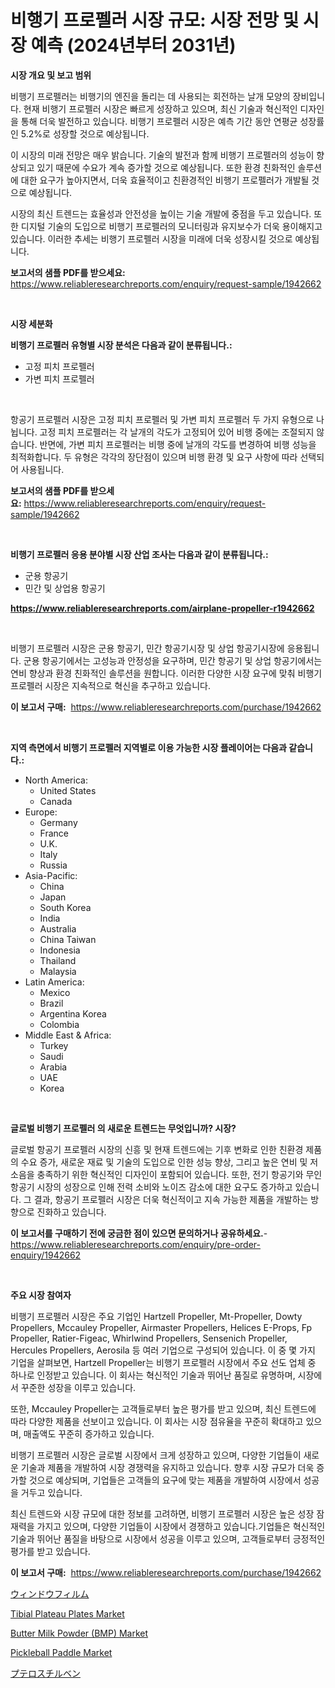 <p><h1>비행기 프로펠러 시장 규모: 시장 전망 및 시장 예측 (2024년부터 2031년)</h1></p><p><strong>시장 개요 및 보고 범위</strong></p>
<p><p>비행기 프로펠러는 비행기의 엔진을 돌리는 데 사용되는 회전하는 날개 모양의 장비입니다. 현재 비행기 프로펠러 시장은 빠르게 성장하고 있으며, 최신 기술과 혁신적인 디자인을 통해 더욱 발전하고 있습니다. 비행기 프로펠러 시장은 예측 기간 동안 연평균 성장률인 5.2%로 성장할 것으로 예상됩니다.</p><p>이 시장의 미래 전망은 매우 밝습니다. 기술의 발전과 함께 비행기 프로펠러의 성능이 향상되고 있기 때문에 수요가 계속 증가할 것으로 예상됩니다. 또한 환경 친화적인 솔루션에 대한 요구가 높아지면서, 더욱 효율적이고 친환경적인 비행기 프로펠러가 개발될 것으로 예상됩니다.</p><p>시장의 최신 트렌드는 효율성과 안전성을 높이는 기술 개발에 중점을 두고 있습니다. 또한 디지털 기술의 도입으로 비행기 프로펠러의 모니터링과 유지보수가 더욱 용이해지고 있습니다. 이러한 추세는 비행기 프로펠러 시장을 미래에 더욱 성장시킬 것으로 예상됩니다.</p></p>
<p><strong>보고서의 샘플 PDF를 받으세요:</strong> <a href="https://www.reliableresearchreports.com/enquiry/request-sample/1942662">https://www.reliableresearchreports.com/enquiry/request-sample/1942662</a></p>
<p>&nbsp;</p>
<p><strong>시장 세분화</strong></p>
<p><strong>비행기 프로펠러 유형별 시장 분석은 다음과 같이 분류됩니다.:</strong></p>
<p><ul><li>고정 피치 프로펠러</li><li>가변 피치 프로펠러</li></ul></p>
<p>&nbsp;</p>
<p><p>항공기 프로펠러 시장은 고정 피치 프로펠러 및 가변 피치 프로펠러 두 가지 유형으로 나뉩니다. 고정 피치 프로펠러는 각 날개의 각도가 고정되어 있어 비행 중에는 조절되지 않습니다. 반면에, 가변 피치 프로펠러는 비행 중에 날개의 각도를 변경하여 비행 성능을 최적화합니다. 두 유형은 각각의 장단점이 있으며 비행 환경 및 요구 사항에 따라 선택되어 사용됩니다.</p></p>
<p><strong>보고서의 샘플 PDF를 받으세요:</strong>&nbsp;<a href="https://www.reliableresearchreports.com/enquiry/request-sample/1942662">https://www.reliableresearchreports.com/enquiry/request-sample/1942662</a></p>
<p>&nbsp;</p>
<p><strong> 비행기 프로펠러 응용 분야별 시장 산업 조사는 다음과 같이 분류됩니다.:</strong></p>
<p><ul><li>군용 항공기</li><li>민간 및 상업용 항공기</li></ul></p>
<p><strong><a href="https://www.reliableresearchreports.com/airplane-propeller-r1942662">https://www.reliableresearchreports.com/airplane-propeller-r1942662</a></strong></p>
<p>&nbsp;</p>
<p><p>비행기 프로펠러 시장은 군용 항공기, 민간 항공기시장 및 상업 항공기시장에 응용됩니다. 군용 항공기에서는 고성능과 안정성을 요구하며, 민간 항공기 및 상업 항공기에서는 연비 향상과 환경 친화적인 솔루션을 원합니다. 이러한 다양한 시장 요구에 맞춰 비행기 프로펠러 시장은 지속적으로 혁신을 추구하고 있습니다.</p></p>
<p><strong>이 보고서 구매:</strong>&nbsp; <a href="https://www.reliableresearchreports.com/purchase/1942662">https://www.reliableresearchreports.com/purchase/1942662</a></p>
<p>&nbsp;</p>
<p><strong>지역 측면에서 비행기 프로펠러 지역별로 이용 가능한 시장 플레이어는 다음과 같습니다.:</strong></p>
<p><ul>
    <li>
        North America:
        <ul>
            <li>United States</li>
            <li>Canada</li>
        </ul>
    </li>
    <li>
        Europe:
        <ul>
            <li>Germany</li>
            <li>France</li>
            <li>U.K.</li>
            <li>Italy</li>
            <li>Russia</li>
        </ul>
    </li>
    <li>
        Asia-Pacific:
        <ul>
            <li>China</li>
            <li>Japan</li>
            <li>South Korea</li>
            <li>India</li>
            <li>Australia</li>
            <li>China Taiwan</li>
            <li>Indonesia</li>
            <li>Thailand</li>
            <li>Malaysia</li>
        </ul>
    </li>
    <li>
        Latin America:
        <ul>
            <li>Mexico</li>
            <li>Brazil</li>
            <li>Argentina Korea</li>
            <li>Colombia</li>
        </ul>
    </li>
    <li>
        Middle East & Africa:
        <ul>
            <li>Turkey</li>
            <li>Saudi</li>
            <li>Arabia</li>
            <li>UAE</li>
            <li>Korea</li>
        </ul>
    </li>
    </ul></p>
<p>&nbsp;</p>
<p><strong>글로벌 비행기 프로펠러 의 새로운 트렌드는 무엇입니까? 시장?</strong></p>
<p><p>글로벌 항공기 프로펠러 시장의 신흥 및 현재 트렌드에는 기후 변화로 인한 친환경 제품의 수요 증가, 새로운 재료 및 기술의 도입으로 인한 성능 향상, 그리고 높은 연비 및 저소음을 충족하기 위한 혁신적인 디자인이 포함되어 있습니다. 또한, 전기 항공기와 무인 항공기 시장의 성장으로 인해 전력 소비와 노이즈 감소에 대한 요구도 증가하고 있습니다. 그 결과, 항공기 프로펠러 시장은 더욱 혁신적이고 지속 가능한 제품을 개발하는 방향으로 진화하고 있습니다.</p></p>
<p><strong>이 보고서를 구매하기 전에 궁금한 점이 있으면 문의하거나 공유하세요.</strong>- <a href="https://www.reliableresearchreports.com/enquiry/pre-order-enquiry/1942662">https://www.reliableresearchreports.com/enquiry/pre-order-enquiry/1942662</a></p>
<p>&nbsp;</p>
<p><strong>주요 시장 참여자</strong></p>
<p><p>비행기 프로펠러 시장은 주요 기업인 Hartzell Propeller, Mt-Propeller, Dowty Propellers, Mccauley Propeller, Airmaster Propellers, Helices E-Props, Fp Propeller, Ratier-Figeac, Whirlwind Propellers, Sensenich Propeller, Hercules Propellers, Aerosila 등 여러 기업으로 구성되어 있습니다. 이 중 몇 가지 기업을 살펴보면, Hartzell Propeller는 비행기 프로펠러 시장에서 주요 선도 업체 중 하나로 인정받고 있습니다. 이 회사는 혁신적인 기술과 뛰어난 품질로 유명하며, 시장에서 꾸준한 성장을 이루고 있습니다.</p><p>또한, Mccauley Propeller는 고객들로부터 높은 평가를 받고 있으며, 최신 트렌드에 따라 다양한 제품을 선보이고 있습니다. 이 회사는 시장 점유율을 꾸준히 확대하고 있으며, 매출액도 꾸준히 증가하고 있습니다.</p><p>비행기 프로펠러 시장은 글로벌 시장에서 크게 성장하고 있으며, 다양한 기업들이 새로운 기술과 제품을 개발하여 시장 경쟁력을 유지하고 있습니다. 향후 시장 규모가 더욱 증가할 것으로 예상되며, 기업들은 고객들의 요구에 맞는 제품을 개발하여 시장에서 성공을 거두고 있습니다.</p><p>최신 트렌드와 시장 규모에 대한 정보를 고려하면, 비행기 프로펠러 시장은 높은 성장 잠재력을 가지고 있으며, 다양한 기업들이 시장에서 경쟁하고 있습니다.기업들은 혁신적인 기술과 뛰어난 품질을 바탕으로 시장에서 성공을 이루고 있으며, 고객들로부터 긍정적인 평가를 받고 있습니다.</p></p>
<p><strong>이 보고서 구매:</strong>&nbsp;&nbsp;<a href="https://www.reliableresearchreports.com/purchase/1942662">https://www.reliableresearchreports.com/purchase/1942662</a></p>
<p><p><a href="https://github.com/GiovaniLeannon/Market-Research-Report-List-1/blob/main/448081280043.md">ウィンドウフィルム</a></p><p><a href="https://github.com/markusgodoy/Market-Research-Report-List-3/blob/main/tibial-plateau-plates-market.md">Tibial Plateau Plates Market</a></p><p><a href="https://www.linkedin.com/pulse/butter-milk-powder-bmp-market-size-examines-its-scope-primary-pryxf">Butter Milk Powder (BMP) Market</a></p><p><a href="https://issuu.com/reportprime-2/docs/pickleball-paddle-market-size-2030.pptx">Pickleball Paddle Market</a></p><p><a href="https://github.com/DanykaKilback/Market-Research-Report-List-1/blob/main/570875880044.md">プテロスチルベン</a></p></p>